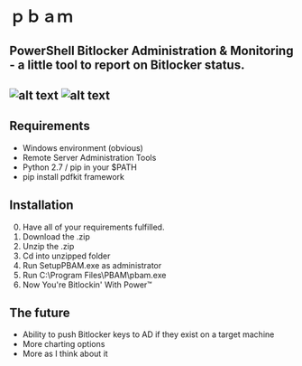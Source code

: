# ｐｂａｍ
## PowerShell Bitlocker Administration &amp; Monitoring - a little tool to report on Bitlocker status.

![alt text](https://i.imgur.com/5mPp8G8.png "PBAM!")
![alt text](https://i.imgur.com/Gt04j34.png "PBAM!")
-----------------------------------
## Requirements
- Windows environment (obvious)
- Remote Server Administration Tools
- Python 2.7 / pip in your $PATH
- pip install pdfkit framework

## Installation
0. Have all of your requirements fulfilled.
1. Download the .zip
2. Unzip the .zip
3. Cd into unzipped folder 
4. Run SetupPBAM.exe as administrator
5. Run C:\Program Files\PBAM\pbam.exe
6. Now You're Bitlockin' With Power™

## The future
- Ability to push Bitlocker keys to AD if they exist on a target machine
- More charting options
- More as I think about it
